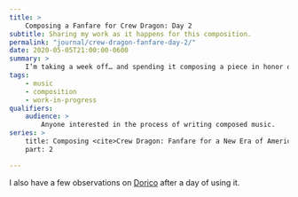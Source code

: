 ```yaml
---
title: >
    Composing a Fanfare for Crew Dragon: Day 2
subtitle: Sharing my work as it happens for this composition.
permalink: "journal/crew-dragon-fanfare-day-2/"
date: 2020-05-05T21:00:00-0600
summary: >
    I’m taking a week off… and spending it composing a piece in honor of the upcoming SpaceX crewed test flight—a historic moment. In this post, the first day’s output!
tags:
    - music
    - composition
    - work-in-progress
qualifiers:
    audience: >
        Anyone interested in the process of writing composed music.
series: >
    title: Composing <cite>Crew Dragon: Fanfare for a New Era of American Spaceflight</cite>
    part: 2

---
```


I also have a few observations on [Dorico] after a day of using it.

[Dorico]: https://new.steinberg.net/dorico/